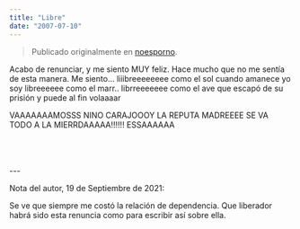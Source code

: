 ```yaml
---
title: "Libre"
date: "2007-07-10"
---
```


> Publicado originalmente en [noesporno](/noesporno).

Acabo de renunciar, y me siento MUY feliz. Hace mucho que no me sentía de esta manera. Me siento... liiibreeeeeeee como el sol cuando amanece yo soy libreeeeee como el marr.. librreeeeeee como el ave que escapó de su prisión y puede al fin volaaaar

VAAAAAAAMOSSS NINO CARAJOOOY LA REPUTA MADREEEE SE VA TODO A LA MIERRDAAAAA!!!!!! ESSAAAAAA

<br>
<br>
<br>
---

Nota del autor, 19 de Septiembre de 2021:

Se ve que siempre me costó la relación de dependencia. Que liberador habrá sido esta renuncia como para escribir así sobre ella.